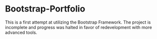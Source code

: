# Bootstrap-Portfolio
This is a first attempt at utilizing the Bootstrap Framework.  The project is incomplete and progress was halted in favor of redevelopment with more advanced tools.
